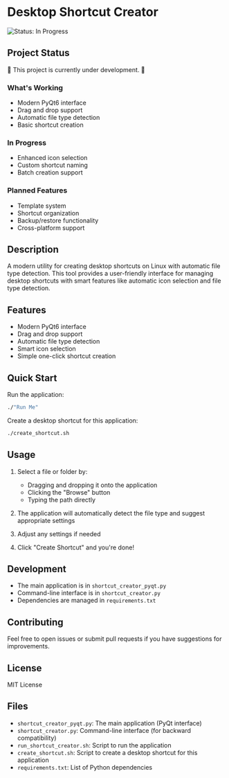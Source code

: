 # Desktop Shortcut Creator

![Status: In Progress](https://img.shields.io/badge/Status-In%20Progress-yellow)

## Project Status
🚧 This project is currently under development. 🚧

### What's Working
- Modern PyQt6 interface
- Drag and drop support
- Automatic file type detection
- Basic shortcut creation

### In Progress
- Enhanced icon selection
- Custom shortcut naming
- Batch creation support

### Planned Features
- Template system
- Shortcut organization
- Backup/restore functionality
- Cross-platform support

## Description
A modern utility for creating desktop shortcuts on Linux with automatic file type detection. This tool provides a user-friendly interface for managing desktop shortcuts with smart features like automatic icon selection and file type detection.

## Features

- Modern PyQt6 interface
- Drag and drop support
- Automatic file type detection
- Smart icon selection
- Simple one-click shortcut creation

## Quick Start

Run the application:

```bash
./"Run Me"
```

Create a desktop shortcut for this application:

```bash
./create_shortcut.sh
```

## Usage

1. Select a file or folder by:
   - Dragging and dropping it onto the application
   - Clicking the "Browse" button
   - Typing the path directly

2. The application will automatically detect the file type and suggest appropriate settings

3. Adjust any settings if needed

4. Click "Create Shortcut" and you're done!

## Development

- The main application is in `shortcut_creator_pyqt.py`
- Command-line interface is in `shortcut_creator.py`
- Dependencies are managed in `requirements.txt`

## Contributing
Feel free to open issues or submit pull requests if you have suggestions for improvements.

## License
MIT License

## Files

- `shortcut_creator_pyqt.py`: The main application (PyQt interface)
- `shortcut_creator.py`: Command-line interface (for backward compatibility)
- `run_shortcut_creator.sh`: Script to run the application
- `create_shortcut.sh`: Script to create a desktop shortcut for this application
- `requirements.txt`: List of Python dependencies
